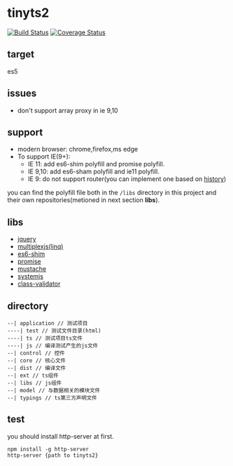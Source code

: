 # tinyts2
[![Build Status](https://travis-ci.org/narrowizard/tinyts.svg?branch=master)](https://travis-ci.org/narrowizard/tinyts)
[![Coverage Status](https://coveralls.io/repos/github/narrowizard/tinyts/badge.svg?branch=master)](https://coveralls.io/github/narrowizard/tinyts?branch=master)

## target
es5

## issues
+ don't support array proxy in ie 9,10

## support
+ modern browser: chrome,firefox,ms edge
+ To support IE(9+):  
    + IE 11: add es6-shim polyfill and promise polyfill.
    + IE 9,10: add es6-sham polyfill and ie11 polyfill.
    + IE 9: do not support router(you can implement one based on [history](https://github.com/browserstate/history.js))

you can find the polyfill file both in the `/libs` directory in this project and their own repositories(metioned in next section **libs**).

## libs
+ [jquery](https://github.com/jquery/jquery/tree/1.12-stable)  
+ [multiplexjs(linq)](https://github.com/multiplex/multiplex.js)
+ [es6-shim](https://github.com/paulmillr/es6-shim) 
+ [promise](https://github.com/taylorhakes/promise-polyfill)
+ [mustache](https://github.com/janl/mustache.js)  
+ [systemjs](https://github.com/systemjs/systemjs)  
+ [class-validator](https://github.com/pleerock/class-validator)  

## directory
```shell
--| application // 测试项目
----| test // 测试文件目录(html)
----| ts // 测试项目ts文件
----| js // 编译测试产生的js文件
--| control // 控件
--| core // 核心文件
--| dist // 编译文件
--| ext // ts组件
--| libs // js组件
--| model // 与数据相关的模块文件
--| typings // ts第三方声明文件
```

## test
you should install http-server at first.  

```shell
npm install -g http-server
http-server {path to tinyts2}
```
